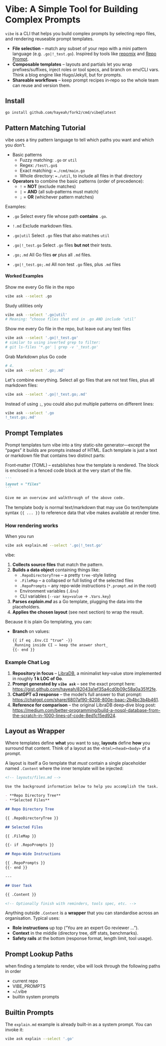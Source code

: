 # Vibe: A Simple Tool for Building Complex Prompts

`vibe` is a CLI that helps you build complex prompts by selecting repo files, and rendering reuseable prompt templates.

- **File selection** – match any subset of your repo with a mini pattern language (e.g. `.go|!_test.go`). Inspired by tools like [repomix](https://github.com/yamadashy/repomix) and [Repo Prompt](https://repoprompt.com/).
- **Composable templates** – layouts and partials let you wrap prefixes/suffixes, inject roles or tool specs, and branch on env/CLI vars. Think a blog engine like Hugo/Jekyll, but for prompts.
- **Shareable workflows** – keep prompt recipes in‑repo so the whole team can reuse and version them.

## Install

```bash
go install github.com/hayeah/fork2/cmd/vibe@latest
```

## Pattern Matching Tutorial

vibe uses a tiny pattern language to tell which paths you want and which you don’t.

- Basic patterns
  - Fuzzy matching: `.go` or `util`
  - Regex: `/test\.go$`
  - Exact matching: `=./cmd/main.go`
  - Whole directory: `=./util`, to include all files in that directory
- **Operators** to combine the basic patterns (order of precedence):
  - `!` = **NOT** (exclude matches)
  - `|` = **AND** (all sub‑patterns must match)
  - `;` = **OR** (whichever pattern matches)

Examples:

- `.go`
  Select every file whose path **contains** `.go`.

- `!.md`
  Exclude markdown files.

- `.go|util`
  Select `.go` files that also matches `util`

- `.go|!_test.go`
  Select `.go` files **but not** their tests.

- `.go;.md`
  All Go files **or** plus all `.md` files.

- `.go|!_test.go;.md`
  All non test `.go` files, plus `.md` files

#### Worked Examples

Show me every Go file in the repo

```bash
vibe ask --select .go
```

Study utilities only

```bash
vibe ask --select '.go|util'
# Meaning: “choose files that end in .go AND include ‘util’
```

Show me every Go file in the repo, but leave out any test files

```bash
vibe ask --select '.go|!_test.go'
# similar to using inverted grep to filter:
# git ls-files '*.go' | grep -v '_test.go'
```

Grab Markdown plus Go code

```bash
# 4.
vibe ask --select '.go;.md'
```

Let's combine everything. Select all go files that are not test files, plus all markdown files:

```bash
vibe ask --select '.go|!_test.go;.md'
```

Instead of using `;`, you could also put multiple patterns on different lines:

```bash
vibe ask --select '.go
!_test.go;.md'
```

## Prompt Templates

Prompt templates turn vibe into a tiny static‑site generator—except the “pages” it builds are prompts instead of HTML. Each template is just a text or markdown file that contains two distinct parts:

Front‑matter (TOML) – establishes how the template is rendered. The block is enclosed in a fenced code block at the very start of the file.

````md
```
layout = "files"
```

Give me an overview and walkthrough of the above code.
````

The template body is normal text/markdown that may use Go text/template syntax
`{{ ... }}` to reference data that vibe makes available at render time.

### How rendering works

When you run

```bash
vibe ask explain.md --select '.go|!_test.go'
```

vibe:

1. **Collects source files** that match the pattern.
2. **Builds a data object** containing things like:
   - `.RepoDirectoryTree` – a pretty `tree` ‑style listing
   - `.FileMap` – a collapsed or full listing of the selected files
   - `.RepoPrompts` – any repo‑wide instructions (`*.prompt.md` in the root)
   - Environment variables (`.Env`)
   - CLI variables (`--var key=value` → `.Vars.key`)
3. **Parses _explain.md_** as a Go template, plugging the data into the placeholders.
4. **Applies the chosen layout** (see next section) to wrap the result.

Because it is plain Go templating, you can:

- **Branch** on values:
  ```md
  {{ if eq .Env.CI "true" -}}
  _Running inside CI – keep the answer short_
  {{- end }}
  ```

### Example Chat Log

1. **Repository in focus** – [LibraDB](https://github.com/amit-davidson/LibraDB), a minimalist key‑value store implemented in roughly **1 k LOC of Go**.
2. **Prompt generated by `vibe ask`** – see the exact prompt here: <https://gist.github.com/hayeah/82043a1ef35a4cd0b09c58a0a351f2fe>.
3. **ChatGPT o3 response** – the model’s full answer to that prompt: <https://chatgpt.com/share/6807af90-8208-800e-baac-2b4bc3b4b461>.
4. **Reference for comparison** – the original LibraDB deep‑dive blog post: <https://medium.com/better-programming/build-a-nosql-database-from-the-scratch-in-1000-lines-of-code-8ed1c15ed924>.

## Layout as Wrapper

Where templates define **what** you want to say, **layouts** define **how** you surround that content. Think of a layout as the `<html><head><body>` of a prompt.

A layout is itself a Go template that _must_ contain a single placeholder named `.Content` where the inner template will be injected:

```md
<!-- layouts/files.md -->

Use the background information below to help you accomplish the task.

- **Repo Directory Tree**
- **Selected Files**

## Repo Directory Tree

{{ .RepoDirectoryTree }}

## Selected Files

{{ .FileMap }}

{{- if .RepoPrompts }}

## Repo‑Wide Instructions

{{ .RepoPrompts }}
{{- end }}

---

## User Task

{{ .Content }}

<!-- Optionally finish with reminders, tools spec, etc. -->
```

Anything outside `.Content` is a **wrapper** that you can standardise across an organisation. Typical uses:

- **Role instructions** up top (“You are an expert Go reviewer …”).
- **Context** in the middle (directory tree, diff stats, benchmarks).
- **Safety rails** at the bottom (response format, length limit, tool usage).

## Prompt Lookup Paths

when finding a template to render, vibe will look through the following paths in order

- current repo
- VIBE_PROMPTS
- ~/.vibe
- builtin system prompts

## Builtin Prompts

The `explain.md` example is already built-in as a system prompt. You can invoke it:

```bash
vibe ask explain --select '.go'
```
